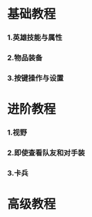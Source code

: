 # 基础教程
### 1.英雄技能与属性

### 2.物品装备

### 3.按键操作与设置

# 进阶教程
### 1.视野

### 2.即使查看队友和对手装

### 3.卡兵

# 高级教程






